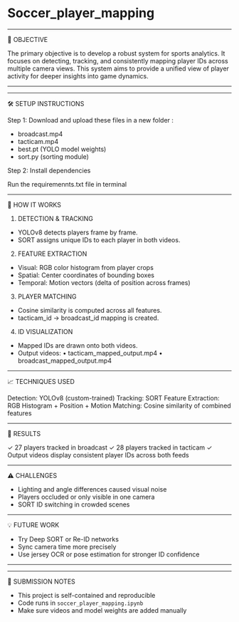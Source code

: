 # Soccer_player_mapping



---------------------------------------------
🎯 OBJECTIVE

The primary objective is to develop a robust system for sports analytics. It focuses on detecting, tracking, and consistently mapping player IDs across multiple camera views. This system aims to provide a unified view of player activity for deeper insights into game dynamics.

---------------------------------------------


---------------------------------------------
🛠️ SETUP INSTRUCTIONS

Step 1: Download and upload these files in a new folder :
- broadcast.mp4
- tacticam.mp4
- best.pt (YOLO model weights)
- sort.py (sorting module)

Step 2: Install dependencies

Run the requiremennts.txt file in terminal

---------------------------------------------
🚀 HOW IT WORKS

1. DETECTION & TRACKING
- YOLOv8 detects players frame by frame.
- SORT assigns unique IDs to each player in both videos.

2. FEATURE EXTRACTION
- Visual: RGB color histogram from player crops
- Spatial: Center coordinates of bounding boxes
- Temporal: Motion vectors (delta of position across frames)

3. PLAYER MATCHING
- Cosine similarity is computed across all features.
- tacticam_id → broadcast_id mapping is created.

4. ID VISUALIZATION
- Mapped IDs are drawn onto both videos.
- Output videos:
    • tacticam_mapped_output.mp4
    • broadcast_mapped_output.mp4

---------------------------------------------
📈 TECHNIQUES USED

Detection: YOLOv8 (custom-trained)
Tracking: SORT
Feature Extraction: RGB Histogram + Position + Motion
Matching: Cosine similarity of combined features

---------------------------------------------
🧪 RESULTS

✓ 27 players tracked in broadcast
✓ 28 players tracked in tacticam
✓ Output videos display consistent player IDs across both feeds

---------------------------------------------
⚠️ CHALLENGES

- Lighting and angle differences caused visual noise
- Players occluded or only visible in one camera
- SORT ID switching in crowded scenes

---------------------------------------------
💡 FUTURE WORK

- Try Deep SORT or Re-ID networks
- Sync camera time more precisely
- Use jersey OCR or pose estimation for stronger ID confidence

---------------------------------------------
--------------------------------------------
📎 SUBMISSION NOTES

- This project is self-contained and reproducible
- Code runs in `soccer_player_mapping.ipynb`
- Make sure videos and model weights are added manually
